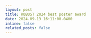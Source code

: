 ```yaml
---
layout: post
title: ROBUST 2024 best poster award 
date: 2024-09-13 16:11:00-0400
inline: false
related_posts: false
---
```


